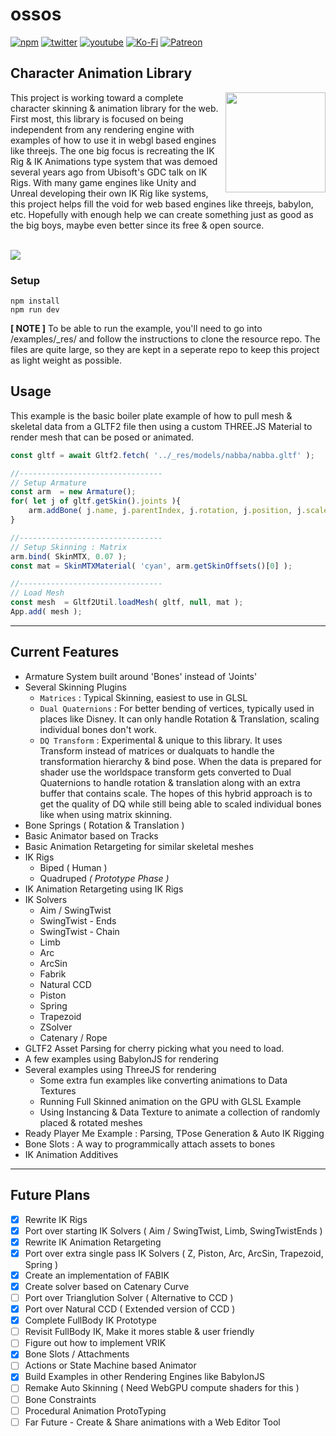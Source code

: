 # ossos

[![npm](https://img.shields.io/badge/Npm-install-blue?style=flat-square&logo=npm)](https://www.npmjs.com/package/ossos)
[![twitter](https://img.shields.io/badge/Twitter-profile-blue?style=flat-square&logo=twitter)](https://twitter.com/SketchpunkLabs)
[![youtube](https://img.shields.io/badge/Youtube-subscribe-red?style=flat-square&logo=youtube)](https://youtube.com/c/sketchpunklabs)
[![Ko-Fi](https://img.shields.io/badge/Ko_Fi-donate-orange?style=flat-square&logo=youtube)](https://ko-fi.com/sketchpunk)
[![Patreon](https://img.shields.io/badge/Patreon-donate-red?style=flat-square&logo=youtube)](https://www.patreon.com/sketchpunk)



## Character Animation Library ###
<img align="right" width="160" src="/_images/Epic_MegaGrants_Recipient_logo.png?raw=true">
This project is working toward a complete character skinning & animation library for the web. First most, this library is focused on being independent from any rendering engine with examples of how to use it in webgl based engines like threejs. The one big focus is recreating the IK Rig & IK Animations type system that was demoed several years ago from Ubisoft's GDC talk on IK Rigs. With many game engines like Unity and Unreal developing their own IK Rig like systems, this project helps fill the void for web based engines like threejs, babylon, etc. Hopefully with enough help we can create something just as good as the big boys, maybe even better since its free & open source.

<br><img align='center' src="https://media-exp1.licdn.com/dms/image/C4D22AQEAyhN1Srt_2g/feedshare-shrink_2048_1536/0/1646282533489?e=2147483647&v=beta&t=6ajBcu44vaRavbj3df4kI4towfkjHJUqnKywxqP8WiE" />

### Setup ###

```
npm install
npm run dev
```

**[ NOTE ]** To be able to run the example, you'll need to go into /examples/_res/ and follow the instructions to clone the resource repo. The files are quite large, so they are kept in a seperate repo to keep this project as light weight as possible.

## Usage ###

This example is the basic boiler plate example of how to pull mesh & skeletal data from a GLTF2 file then using a custom THREE.JS Material to render mesh that can be posed or animated.

```javascript
const gltf = await Gltf2.fetch( '../_res/models/nabba/nabba.gltf' );

//--------------------------------
// Setup Armature
const arm  = new Armature();
for( let j of gltf.getSkin().joints ){
    arm.addBone( j.name, j.parentIndex, j.rotation, j.position, j.scale );
}

//--------------------------------
// Setup Skinning : Matrix
arm.bind( SkinMTX, 0.07 ); 
const mat = SkinMTXMaterial( 'cyan', arm.getSkinOffsets()[0] ); 

//--------------------------------
// Load Mesh
const mesh  = Gltf2Util.loadMesh( gltf, null, mat );
App.add( mesh );
```
---
## Current Features ##
* Armature System built around 'Bones' instead of 'Joints'
* Several Skinning Plugins
  * `Matrices` : Typical Skinning, easiest to use in GLSL
  * `Dual Quaternions` : For better bending of vertices, typically used in places like Disney. It can only handle Rotation & Translation, scaling individual bones don't work.
  * `DQ Transform` : Experimental & unique to this library. It uses Transform instead of matrices or dualquats to handle the transformation hierarchy & bind pose. When the data is prepared for shader use the worldspace transform gets converted to Dual Quaternions to handle rotation & translation along with an extra buffer that contains scale. The hopes of this hybrid approach is to get the quality of DQ while still being able to scaled individual bones like when using matrix skinning.
* Bone Springs ( Rotation & Translation )
* Basic Animator based on Tracks
* Basic Animation Retargeting for similar skeletal meshes
* IK Rigs
  * Biped ( Human )
  * Quadruped *( Prototype Phase )*
* IK Animation Retargeting using IK Rigs
* IK Solvers
  * Aim / SwingTwist
  * SwingTwist - Ends
  * SwingTwist - Chain
  * Limb
  * Arc
  * ArcSin
  * Fabrik
  * Natural CCD
  * Piston
  * Spring 
  * Trapezoid
  * ZSolver
  * Catenary / Rope
* GLTF2 Asset Parsing for cherry picking what you need to load.
* A few examples using BabylonJS for rendering
* Several examples using ThreeJS for rendering
  * Some extra fun examples like converting animations to Data Textures
  * Running Full Skinned animation on the GPU with GLSL Example
  * Using Instancing & Data Texture to animate a collection of randomly placed & rotated meshes
* Ready Player Me Example : Parsing, TPose Generation & Auto IK Rigging
* Bone Slots : A way to programmically attach assets to bones
* IK Animation Additives


---
## Future Plans ##
- [x] Rewrite IK Rigs
- [x] Port over starting IK Solvers ( Aim / SwingTwist, Limb, SwingTwistEnds )
- [x] Rewrite IK Animation Retargeting
- [x] Port over extra single pass IK Solvers ( Z, Piston, Arc, ArcSin, Trapezoid, Spring )
- [x] Create an implementation of FABIK
- [x] Create solver based on Catenary Curve
- [ ] Port over Trianglution Solver ( Alternative to CCD )
- [x] Port over Natural CCD ( Extended version of CCD )
- [x] Complete FullBody IK Prototype
- [ ] Revisit FullBody IK, Make it mores stable & user friendly
- [ ] Figure out how to implement VRIK
- [x] Bone Slots / Attachments
- [ ] Actions or State Machine based Animator
- [x] Build Examples in other Rendering Engines like BabylonJS
- [ ] Remake Auto Skinning ( Need WebGPU compute shaders for this )
- [ ] Bone Constraints
- [ ] Procedural Animation ProtoTyping
- [ ] Far Future - Create & Share animations with a Web Editor Tool

